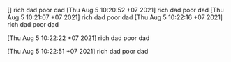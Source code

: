 [] rich dad poor dad 
[Thu Aug  5 10:20:52 +07 2021] rich dad poor dad 
[Thu Aug  5 10:21:07 +07 2021] rich dad poor dad 
[Thu Aug  5 10:22:16 +07 2021] rich dad poor dad 

[Thu Aug  5 10:22:22 +07 2021] rich dad poor dad 

[Thu Aug  5 10:22:51 +07 2021] rich dad poor dad 
